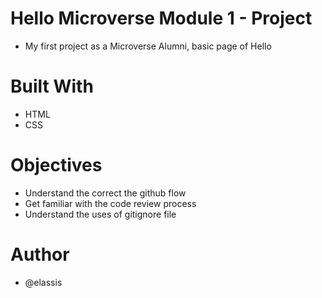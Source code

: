 # Hello Microverse Module 1 - Project
 * My first project as a Microverse Alumni, basic page of Hello
# Built With
  * HTML
  * CSS
# Objectives
  * Understand the correct the github flow
  * Get familiar with the code review process
  * Understand the uses of gitignore file
# Author
* @elassis
